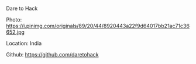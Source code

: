Dare to Hack

Photo: https://i.pinimg.com/originals/89/20/44/8920443a22f9d64017bb21ac71c36652.jpg

Location: India

Github: https://github.com/daretohack
